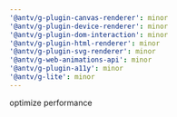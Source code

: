 ```yaml
---
'@antv/g-plugin-canvas-renderer': minor
'@antv/g-plugin-device-renderer': minor
'@antv/g-plugin-dom-interaction': minor
'@antv/g-plugin-html-renderer': minor
'@antv/g-plugin-svg-renderer': minor
'@antv/g-web-animations-api': minor
'@antv/g-plugin-a11y': minor
'@antv/g-lite': minor
---
```


optimize performance
